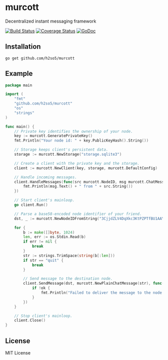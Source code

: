 murcott
=======

Decentralized instant messaging framework

[![Build Status](https://travis-ci.org/h2so5/murcott.svg)](https://travis-ci.org/h2so5/murcott)
[![Coverage Status](https://img.shields.io/coveralls/h2so5/murcott.svg)](https://coveralls.io/r/h2so5/murcott)
[![GoDoc](https://godoc.org/github.com/h2so5/murcott?status.svg)](http://godoc.org/github.com/h2so5/murcott)

## Installation

```
go get github.com/h2so5/murcott
```

## Example

```go
package main

import (
	"fmt"
	"github.com/h2so5/murcott"
	"os"
	"strings"
)

func main() {
	// Private key identifies the ownership of your node.
	key := murcott.GeneratePrivateKey()
	fmt.Println("Your node id: " + key.PublicKeyHash().String())

	// Storage keeps client's persistent data.
	storage := murcott.NewStorage("storage.sqlite3")

	// Create a client with the private key and the storage.
	client := murcott.NewClient(key, storage, murcott.DefaultConfig)

	// Handle incoming messages.
	client.HandleMessages(func(src murcott.NodeID, msg murcott.ChatMessage) {
		fmt.Println(msg.Text() + " from " + src.String())
	})

	// Start client's mainloop.
	go client.Run()

	// Parse a base58-encoded node identifier of your friend.
	dst, _ := murcott.NewNodeIDFromString("3CjjdZLV4DqXkc3KtPZPTfBU1AAY")

	for {
		b := make([]byte, 1024)
		len, err := os.Stdin.Read(b)
		if err != nil {
			break
		}
		str := strings.TrimSpace(string(b[:len]))
		if str == "quit" {
			break
		}

		// Send message to the destination node.
		client.SendMessage(dst, murcott.NewPlainChatMessage(str), func(ok bool) {
			if !ok {
				fmt.Println("Failed to deliver the message to the node...")
			}
		})
	}

	// Stop client's mainloop.
	client.Close()
}
```

## License

MIT License
